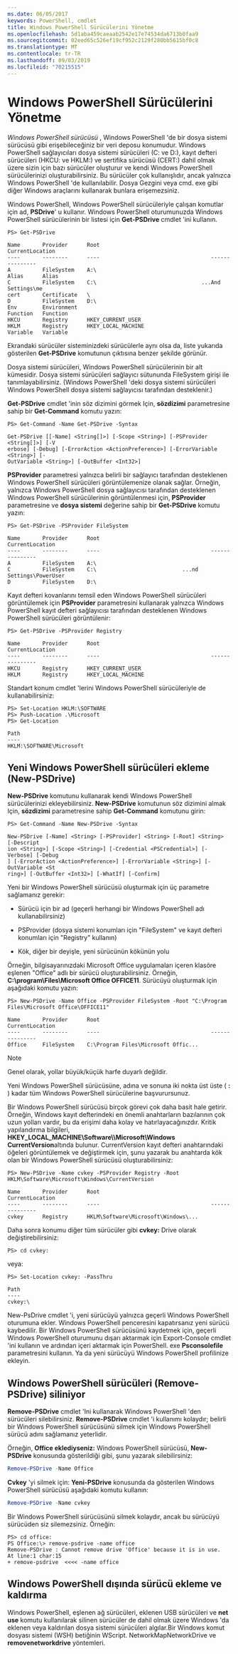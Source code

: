 ```yaml
---
ms.date: 06/05/2017
keywords: PowerShell, cmdlet
title: Windows PowerShell Sürücülerini Yönetme
ms.openlocfilehash: 5d1aba459caeaab2542e17e74534da6713b0faa9
ms.sourcegitcommit: 02eed65c526ef19cf952c2129f280bb5615bf0c8
ms.translationtype: MT
ms.contentlocale: tr-TR
ms.lasthandoff: 09/03/2019
ms.locfileid: "70215515"
---
```

# <a name="managing-windows-powershell-drives"></a>Windows PowerShell Sürücülerini Yönetme

*Windows PowerShell sürücüsü* , Windows PowerShell 'de bir dosya sistemi sürücüsü gibi erişebileceğiniz bir veri deposu konumudur. Windows PowerShell sağlayıcıları dosya sistemi sürücüleri (C: ve D:), kayıt defteri sürücüleri (HKCU: ve HKLM:) ve sertifika sürücüsü (CERT:) dahil olmak üzere sizin için bazı sürücüler oluşturur ve kendi Windows PowerShell sürücülerinizi oluşturabilirsiniz. Bu sürücüler çok kullanışlıdır, ancak yalnızca Windows PowerShell 'de kullanılabilir. Dosya Gezgini veya cmd. exe gibi diğer Windows araçlarını kullanarak bunlara erişemezsiniz.

Windows PowerShell, Windows PowerShell sürücüleriyle çalışan komutlar için ad, **PSDrive**' u kullanır. Windows PowerShell oturumunuzda Windows PowerShell sürücülerinin bir listesi için **Get-PSDrive** cmdlet 'ini kullanın.

```
PS> Get-PSDrive

Name       Provider      Root                                   CurrentLocation
----       --------      ----                                   ---------------
A          FileSystem    A:\
Alias      Alias
C          FileSystem    C:\                                 ...And Settings\me
cert       Certificate   \
D          FileSystem    D:\
Env        Environment
Function   Function
HKCU       Registry      HKEY_CURRENT_USER
HKLM       Registry      HKEY_LOCAL_MACHINE
Variable   Variable
```

Ekrandaki sürücüler sisteminizdeki sürücülerle aynı olsa da, liste yukarıda gösterilen **Get-PSDrive** komutunun çıktısına benzer şekilde görünür.

Dosya sistemi sürücüleri, Windows PowerShell sürücülerinin bir alt kümesidir. Dosya sistemi sürücüleri sağlayıcı sütununda FileSystem girişi ile tanımlayabilirsiniz. (Windows PowerShell 'deki dosya sistemi sürücüleri Windows PowerShell dosya sistemi sağlayıcısı tarafından desteklenir.)

**Get-PSDrive** cmdlet 'inin söz dizimini görmek Için, **sözdizimi** parametresine sahip bir **Get-Command** komutu yazın:

```
PS> Get-Command -Name Get-PSDrive -Syntax

Get-PSDrive [[-Name] <String[]>] [-Scope <String>] [-PSProvider <String[]>] [-V
erbose] [-Debug] [-ErrorAction <ActionPreference>] [-ErrorVariable <String>] [-
OutVariable <String>] [-OutBuffer <Int32>]
```

**PSProvider** parametresi yalnızca belirli bir sağlayıcı tarafından desteklenen Windows PowerShell sürücüleri görüntülemenize olanak sağlar. Örneğin, yalnızca Windows PowerShell dosya sağlayıcısı tarafından desteklenen Windows PowerShell sürücülerinin görüntülenmesi için, **PSProvider** parametresine ve **dosya sistemi** değerine sahip bir **Get-PSDrive** komutu yazın:

```
PS> Get-PSDrive -PSProvider FileSystem

Name       Provider      Root                                   CurrentLocation
----       --------      ----                                   ---------------
A          FileSystem    A:\
C          FileSystem    C:\                           ...nd Settings\PowerUser
D          FileSystem    D:\
```

Kayıt defteri kovanlarını temsil eden Windows PowerShell sürücüleri görüntülemek için **PSProvider** parametresini kullanarak yalnızca Windows PowerShell kayıt defteri sağlayıcısı tarafından desteklenen Windows PowerShell sürücüleri görüntülenir:

```
PS> Get-PSDrive -PSProvider Registry

Name       Provider      Root                                   CurrentLocation
----       --------      ----                                   ---------------
HKCU       Registry      HKEY_CURRENT_USER
HKLM       Registry      HKEY_LOCAL_MACHINE
```

Standart konum cmdlet 'lerini Windows PowerShell sürücüleriyle de kullanabilirsiniz:

```
PS> Set-Location HKLM:\SOFTWARE
PS> Push-Location .\Microsoft
PS> Get-Location

Path
----
HKLM:\SOFTWARE\Microsoft
```

## <a name="adding-new-windows-powershell-drives-new-psdrive"></a>Yeni Windows PowerShell sürücüleri ekleme (New-PSDrive)

**New-PSDrive** komutunu kullanarak kendi Windows PowerShell sürücülerinizi ekleyebilirsiniz. **New-PSDrive** komutunun söz dizimini almak Için, **sözdizimi** parametresine sahip **Get-Command** komutunu girin:

```
PS> Get-Command -Name New-PSDrive -Syntax

New-PSDrive [-Name] <String> [-PSProvider] <String> [-Root] <String> [-Descript
ion <String>] [-Scope <String>] [-Credential <PSCredential>] [-Verbose] [-Debug
] [-ErrorAction <ActionPreference>] [-ErrorVariable <String>] [-OutVariable <St
ring>] [-OutBuffer <Int32>] [-WhatIf] [-Confirm]
```

Yeni bir Windows PowerShell sürücüsü oluşturmak için üç parametre sağlamanız gerekir:

- Sürücü için bir ad (geçerli herhangi bir Windows PowerShell adı kullanabilirsiniz)

- PSProvider (dosya sistemi konumları için "FileSystem" ve kayıt defteri konumları için "Registry" kullanın)

- Kök, diğer bir deyişle, yeni sürücünün kökünün yolu

Örneğin, bilgisayarınızdaki Microsoft Office uygulamaları içeren klasöre eşlenen "Office" adlı bir sürücü oluşturabilirsiniz. Örneğin, **C:\\program\\Files\\Microsoft Office OFFICE11**. Sürücüyü oluşturmak için aşağıdaki komutu yazın:

```
PS> New-PSDrive -Name Office -PSProvider FileSystem -Root "C:\Program Files\Microsoft Office\OFFICE11"

Name       Provider      Root                                   CurrentLocation
----       --------      ----                                   ---------------
Office     FileSystem    C:\Program Files\Microsoft Offic...
```

> [!NOTE]
> Genel olarak, yollar büyük/küçük harfe duyarlı değildir.

Yeni Windows PowerShell sürücüsüne, adına ve sonuna iki nokta üst üste ( **:** ) kadar tüm Windows PowerShell sürücülerine başvurursunuz.

Bir Windows PowerShell sürücüsü birçok görevi çok daha basit hale getirir. Örneğin, Windows kayıt defterindeki en önemli anahtarların bazılarının çok uzun yolları vardır, bu da erişimi daha kolay ve hatırlayacağınızdır. Kritik yapılandırma bilgileri, **HKEY_LOCAL_MACHINE\\Software\\\\Microsoft\\Windows CurrentVersion**altında bulunur. CurrentVersion kayıt defteri anahtarındaki öğeleri görüntülemek ve değiştirmek için, şunu yazarak bu anahtarda kök olan bir Windows PowerShell sürücüsü oluşturabilirsiniz:

```
PS> New-PSDrive -Name cvkey -PSProvider Registry -Root HKLM\Software\Microsoft\Windows\CurrentVersion

Name       Provider      Root                                   CurrentLocation
----       --------      ----                                   ---------------
cvkey      Registry      HKLM\Software\Microsoft\Windows\...
```

Daha sonra konumu diğer tüm sürücüler gibi **cvkey:** Drive olarak değiştirebilirsiniz:

```
PS> cd cvkey:
```

veya:

```
PS> Set-Location cvkey: -PassThru

Path
----
cvkey:\
```

New-PsDrive cmdlet 'i, yeni sürücüyü yalnızca geçerli Windows PowerShell oturumuna ekler. Windows PowerShell penceresini kapatırsanız yeni sürücü kaybedilir. Bir Windows PowerShell sürücüsünü kaydetmek için, geçerli Windows PowerShell oturumunu dışarı aktarmak için Export-Console cmdlet 'ini kullanın ve ardından içeri aktarmak için PowerShell. exe **Psconsolefile** parametresini kullanın. Ya da yeni sürücüyü Windows PowerShell profilinize ekleyin.

## <a name="deleting-windows-powershell-drives-remove-psdrive"></a>Windows PowerShell sürücüleri (Remove-PSDrive) siliniyor

**Remove-PSDrive** cmdlet 'Ini kullanarak Windows PowerShell 'den sürücüleri silebilirsiniz. **Remove-PSDrive** cmdlet 'i kullanımı kolaydır; belirli bir Windows PowerShell sürücüsünü silmek için Windows PowerShell sürücü adını sağlamanız yeterlidir.

Örneğin, **Office eklediyseniz:** Windows PowerShell sürücüsü, **New-PSDrive** konusunda gösterildiği gibi, şunu yazarak silebilirsiniz:

```powershell
Remove-PSDrive -Name Office
```

**Cvkey** 'yi silmek için: **Yeni-PSDrive** konusunda da gösterilen Windows PowerShell sürücüsü aşağıdaki komutu kullanın:

```powershell
Remove-PSDrive -Name cvkey
```

Bir Windows PowerShell sürücüsünü silmek kolaydır, ancak bu sürücüyü sürücüden siz silemezsiniz. Örneğin:

```
PS> cd office:
PS Office:\> remove-psdrive -name office
Remove-PSDrive : Cannot remove drive 'Office' because it is in use.
At line:1 char:15
+ remove-psdrive  <<<< -name office
```

## <a name="adding-and-removing-drives-outside-windows-powershell"></a>Windows PowerShell dışında sürücü ekleme ve kaldırma

Windows PowerShell, eşlenen ağ sürücüleri, eklenen USB sürücüleri ve **net use** komutu kullanılarak silinen sürücüler de dahil olmak üzere Windows 'da eklenen veya kaldırılan dosya sistemi sürücüleri algılar.Bir Windows komut dosyası sistemi (WSH) betiğinin WScript. NetworkMapNetworkDrive ve **removenetworkdrive** yöntemleri.
